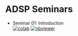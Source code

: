 # ADSP Seminars

 - Seminar 01:  Introduction<br>
 <a href="https://colab.research.google.com/github/TUIlmenauAMS/ADSP_Tutorials/blob/master/seminars/all_ws22_seminars_intro.ipynb" target="_blank"><img src="https://colab.research.google.com/assets/colab-badge.svg" alt="colab"></a>
<a href="https://nbviewer.org/github/TUIlmenauAMS/ADSP_Tutorials/blob/master/seminars/all_ws22_seminars_intro.ipynb" target="_blank"><img src="https://badgen.net/badge/View/in%20NBViewer/blue?icon=terminal" alt="nbviewer"></a>
